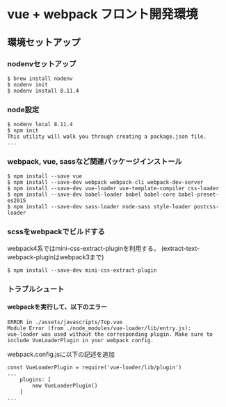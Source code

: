 # vue + webpack フロント開発環境

## 環境セットアップ

### nodenvセットアップ
```
$ brew install nodenv
$ nodenv init
$ nodenv install 8.11.4
```

### node設定
```
$ nodenv local 8.11.4
$ npm init
This utility will walk you through creating a package.json file.
...
```

### webpack, vue, sassなど関連パッケージインストール
```
$ npm install --save vue
$ npm install --save-dev webpack webpack-cli webpack-dev-server
$ npm install --save-dev vue-loader vue-template-compiler css-loader
$ npm install --save-dev babel-loader babel babel-core babel-preset-es2015
$ npm install --save-dev sass-loader node-sass style-loader postcss-loader
```

### scssをwebpackでビルドする
webpack4系ではmini-css-extract-pluginを利用する。
(extract-text-webpack-pluginはwebpack3まで)

```
$ npm install --save-dev mini-css-extract-plugin
```

### トラブルシュート

#### webpackを実行して、以下のエラー
```
ERROR in ./assets/javascripts/Top.vue
Module Error (from ./node_modules/vue-loader/lib/entry.js):
vue-loader was used without the corresponding plugin. Make sure to include VueLoaderPlugin in your webpack config.
```

webpack.config.jsに以下の記述を追加
```
const VueLoaderPlugin = require('vue-loader/lib/plugin')
...
    plugins: [
        new VueLoaderPlugin()
    ]
...
```